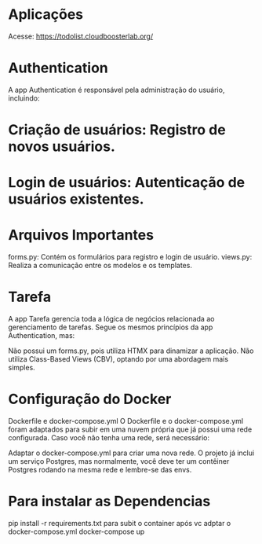 # Aplicações
Acesse: https://todolist.cloudboosterlab.org/
# Authentication
A app Authentication é responsável pela administração do usuário, incluindo:

# Criação de usuários: Registro de novos usuários.
# Login de usuários: Autenticação de usuários existentes.


# Arquivos Importantes
forms.py: Contém os formulários para registro e login de usuário.
views.py: Realiza a comunicação entre os modelos e os templates.

# Tarefa
A app Tarefa gerencia toda a lógica de negócios relacionada ao gerenciamento de tarefas. Segue os mesmos princípios da app Authentication, mas:

Não possui um forms.py, pois utiliza HTMX para dinamizar a aplicação.
Não utiliza Class-Based Views (CBV), optando por uma abordagem mais simples.

# Configuração do Docker
Dockerfile e docker-compose.yml
O Dockerfile e o docker-compose.yml foram adaptados para subir em uma nuvem própria que já possui uma rede configurada. Caso você não tenha uma rede, será necessário:

Adaptar o docker-compose.yml para criar uma nova rede.
O projeto já inclui um serviço Postgres, mas normalmente, você deve ter um contêiner Postgres rodando na mesma rede e lembre-se das envs.

# Para instalar as Dependencias
pip install -r requirements.txt
para subit o container após vc adptar o docker-compose.yml
docker-compose up

